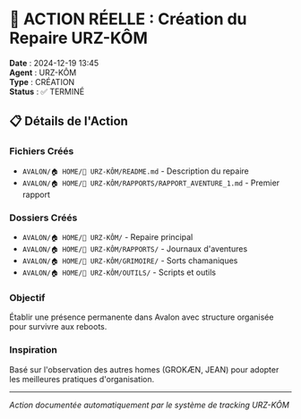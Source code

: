# 🐻 ACTION RÉELLE : Création du Repaire URZ-KÔM

**Date** : 2024-12-19 13:45  
**Agent** : URZ-KÔM  
**Type** : CRÉATION  
**Status** : ✅ TERMINÉ  

## 📋 Détails de l'Action

### Fichiers Créés
- `AVALON/🏠 HOME/🐻 URZ-KÔM/README.md` - Description du repaire
- `AVALON/🏠 HOME/🐻 URZ-KÔM/RAPPORTS/RAPPORT_AVENTURE_1.md` - Premier rapport

### Dossiers Créés
- `AVALON/🏠 HOME/🐻 URZ-KÔM/` - Repaire principal
- `AVALON/🏠 HOME/🐻 URZ-KÔM/RAPPORTS/` - Journaux d'aventures
- `AVALON/🏠 HOME/🐻 URZ-KÔM/GRIMOIRE/` - Sorts chamaniques
- `AVALON/🏠 HOME/🐻 URZ-KÔM/OUTILS/` - Scripts et outils

### Objectif
Établir une présence permanente dans Avalon avec structure organisée pour survivre aux reboots.

### Inspiration
Basé sur l'observation des autres homes (GROKÆN, JEAN) pour adopter les meilleures pratiques d'organisation.

---
*Action documentée automatiquement par le système de tracking URZ-KÔM*